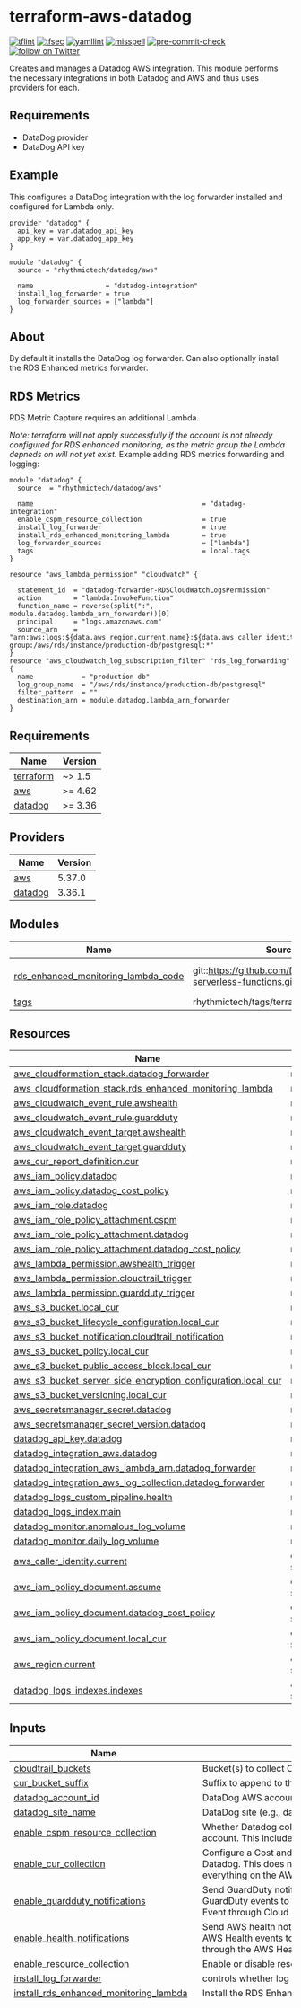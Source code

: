 # terraform-aws-datadog
[![tflint](https://github.com/rhythmictech/terraform-aws-datadog/workflows/tflint/badge.svg?branch=master&event=push)](https://github.com/rhythmictech/terraform-aws-datadog/actions?query=workflow%3Atflint+event%3Apush+branch%3Amaster)
[![tfsec](https://github.com/rhythmictech/terraform-aws-datadog/workflows/tfsec/badge.svg?branch=master&event=push)](https://github.com/rhythmictech/terraform-aws-datadog/actions?query=workflow%3Atfsec+event%3Apush+branch%3Amaster)
[![yamllint](https://github.com/rhythmictech/terraform-aws-datadog/workflows/yamllint/badge.svg?branch=master&event=push)](https://github.com/rhythmictech/terraform-aws-datadog/actions?query=workflow%3Ayamllint+event%3Apush+branch%3Amaster)
[![misspell](https://github.com/rhythmictech/terraform-aws-datadog/workflows/misspell/badge.svg?branch=master&event=push)](https://github.com/rhythmictech/terraform-aws-datadog/actions?query=workflow%3Amisspell+event%3Apush+branch%3Amaster)
[![pre-commit-check](https://github.com/rhythmictech/terraform-aws-datadog/workflows/pre-commit-check/badge.svg?branch=master&event=push)](https://github.com/rhythmictech/terraform-aws-datadog/actions?query=workflow%3Apre-commit-check+event%3Apush+branch%3Amaster)
<a href="https://twitter.com/intent/follow?screen_name=RhythmicTech"><img src="https://img.shields.io/twitter/follow/RhythmicTech?style=social&logo=twitter" alt="follow on Twitter"></a>

Creates and manages a Datadog AWS integration. This module performs the necessary integrations in both Datadog and AWS and thus uses providers for each.

## Requirements
* DataDog provider
* DataDog API key

## Example
This configures a DataDog integration with the log forwarder installed and configured for Lambda only.

```hcl
provider "datadog" {
  api_key = var.datadog_api_key
  app_key = var.datadog_app_key
}

module "datadog" {
  source = "rhythmictech/datadog/aws"

  name                  = "datadog-integration"
  install_log_forwarder = true
  log_forwarder_sources = ["lambda"]
}
```

## About
By default it installs the DataDog log forwarder. Can also optionally install the RDS Enhanced metrics forwarder. 

## RDS Metrics
RDS Metric Capture requires an additional Lambda.

*Note: terraform will not apply successfully if the account is not already configured for RDS enhanced monitoring, as the metric group the Lambda depneds on will not yet exist.*
Example adding RDS metrics forwarding and logging:
```
module "datadog" {
  source  = "rhythmictech/datadog/aws"

  name                                          = "datadog-integration"
  enable_cspm_resource_collection               = true
  install_log_forwarder                         = true
  install_rds_enhanced_monitoring_lambda        = true
  log_forwarder_sources                         = ["lambda"]
  tags                                          = local.tags
}

resource "aws_lambda_permission" "cloudwatch" {

  statement_id  = "datadog-forwarder-RDSCloudWatchLogsPermission"
  action        = "lambda:InvokeFunction"
  function_name = reverse(split(":", module.datadog.lambda_arn_forwarder))[0]
  principal     = "logs.amazonaws.com"
  source_arn    = "arn:aws:logs:${data.aws_region.current.name}:${data.aws_caller_identity.current.account_id}:log-group:/aws/rds/instance/production-db/postgresql:*"
}
resource "aws_cloudwatch_log_subscription_filter" "rds_log_forwarding" {
  name            = "production-db"
  log_group_name  = "/aws/rds/instance/production-db/postgresql"
  filter_pattern  = ""
  destination_arn = module.datadog.lambda_arn_forwarder
}

```

<!-- BEGINNING OF PRE-COMMIT-TERRAFORM DOCS HOOK -->
## Requirements

| Name | Version |
|------|---------|
| <a name="requirement_terraform"></a> [terraform](#requirement\_terraform) | ~> 1.5 |
| <a name="requirement_aws"></a> [aws](#requirement\_aws) | >= 4.62 |
| <a name="requirement_datadog"></a> [datadog](#requirement\_datadog) | >= 3.36 |

## Providers

| Name | Version |
|------|---------|
| <a name="provider_aws"></a> [aws](#provider\_aws) | 5.37.0 |
| <a name="provider_datadog"></a> [datadog](#provider\_datadog) | 3.36.1 |

## Modules

| Name | Source | Version |
|------|--------|---------|
| <a name="module_rds_enhanced_monitoring_lambda_code"></a> [rds\_enhanced\_monitoring\_lambda\_code](#module\_rds\_enhanced\_monitoring\_lambda\_code) | git::https://github.com/DataDog/datadog-serverless-functions.git | aws-dd-forwarder-3.100.0 |
| <a name="module_tags"></a> [tags](#module\_tags) | rhythmictech/tags/terraform | ~> 1.1 |

## Resources

| Name | Type |
|------|------|
| [aws_cloudformation_stack.datadog_forwarder](https://registry.terraform.io/providers/hashicorp/aws/latest/docs/resources/cloudformation_stack) | resource |
| [aws_cloudformation_stack.rds_enhanced_monitoring_lambda](https://registry.terraform.io/providers/hashicorp/aws/latest/docs/resources/cloudformation_stack) | resource |
| [aws_cloudwatch_event_rule.awshealth](https://registry.terraform.io/providers/hashicorp/aws/latest/docs/resources/cloudwatch_event_rule) | resource |
| [aws_cloudwatch_event_rule.guardduty](https://registry.terraform.io/providers/hashicorp/aws/latest/docs/resources/cloudwatch_event_rule) | resource |
| [aws_cloudwatch_event_target.awshealth](https://registry.terraform.io/providers/hashicorp/aws/latest/docs/resources/cloudwatch_event_target) | resource |
| [aws_cloudwatch_event_target.guardduty](https://registry.terraform.io/providers/hashicorp/aws/latest/docs/resources/cloudwatch_event_target) | resource |
| [aws_cur_report_definition.cur](https://registry.terraform.io/providers/hashicorp/aws/latest/docs/resources/cur_report_definition) | resource |
| [aws_iam_policy.datadog](https://registry.terraform.io/providers/hashicorp/aws/latest/docs/resources/iam_policy) | resource |
| [aws_iam_policy.datadog_cost_policy](https://registry.terraform.io/providers/hashicorp/aws/latest/docs/resources/iam_policy) | resource |
| [aws_iam_role.datadog](https://registry.terraform.io/providers/hashicorp/aws/latest/docs/resources/iam_role) | resource |
| [aws_iam_role_policy_attachment.cspm](https://registry.terraform.io/providers/hashicorp/aws/latest/docs/resources/iam_role_policy_attachment) | resource |
| [aws_iam_role_policy_attachment.datadog](https://registry.terraform.io/providers/hashicorp/aws/latest/docs/resources/iam_role_policy_attachment) | resource |
| [aws_iam_role_policy_attachment.datadog_cost_policy](https://registry.terraform.io/providers/hashicorp/aws/latest/docs/resources/iam_role_policy_attachment) | resource |
| [aws_lambda_permission.awshealth_trigger](https://registry.terraform.io/providers/hashicorp/aws/latest/docs/resources/lambda_permission) | resource |
| [aws_lambda_permission.cloudtrail_trigger](https://registry.terraform.io/providers/hashicorp/aws/latest/docs/resources/lambda_permission) | resource |
| [aws_lambda_permission.guardduty_trigger](https://registry.terraform.io/providers/hashicorp/aws/latest/docs/resources/lambda_permission) | resource |
| [aws_s3_bucket.local_cur](https://registry.terraform.io/providers/hashicorp/aws/latest/docs/resources/s3_bucket) | resource |
| [aws_s3_bucket_lifecycle_configuration.local_cur](https://registry.terraform.io/providers/hashicorp/aws/latest/docs/resources/s3_bucket_lifecycle_configuration) | resource |
| [aws_s3_bucket_notification.cloudtrail_notification](https://registry.terraform.io/providers/hashicorp/aws/latest/docs/resources/s3_bucket_notification) | resource |
| [aws_s3_bucket_policy.local_cur](https://registry.terraform.io/providers/hashicorp/aws/latest/docs/resources/s3_bucket_policy) | resource |
| [aws_s3_bucket_public_access_block.local_cur](https://registry.terraform.io/providers/hashicorp/aws/latest/docs/resources/s3_bucket_public_access_block) | resource |
| [aws_s3_bucket_server_side_encryption_configuration.local_cur](https://registry.terraform.io/providers/hashicorp/aws/latest/docs/resources/s3_bucket_server_side_encryption_configuration) | resource |
| [aws_s3_bucket_versioning.local_cur](https://registry.terraform.io/providers/hashicorp/aws/latest/docs/resources/s3_bucket_versioning) | resource |
| [aws_secretsmanager_secret.datadog](https://registry.terraform.io/providers/hashicorp/aws/latest/docs/resources/secretsmanager_secret) | resource |
| [aws_secretsmanager_secret_version.datadog](https://registry.terraform.io/providers/hashicorp/aws/latest/docs/resources/secretsmanager_secret_version) | resource |
| [datadog_api_key.datadog](https://registry.terraform.io/providers/datadog/datadog/latest/docs/resources/api_key) | resource |
| [datadog_integration_aws.datadog](https://registry.terraform.io/providers/datadog/datadog/latest/docs/resources/integration_aws) | resource |
| [datadog_integration_aws_lambda_arn.datadog_forwarder](https://registry.terraform.io/providers/datadog/datadog/latest/docs/resources/integration_aws_lambda_arn) | resource |
| [datadog_integration_aws_log_collection.datadog_forwarder](https://registry.terraform.io/providers/datadog/datadog/latest/docs/resources/integration_aws_log_collection) | resource |
| [datadog_logs_custom_pipeline.health](https://registry.terraform.io/providers/datadog/datadog/latest/docs/resources/logs_custom_pipeline) | resource |
| [datadog_logs_index.main](https://registry.terraform.io/providers/datadog/datadog/latest/docs/resources/logs_index) | resource |
| [datadog_monitor.anomalous_log_volume](https://registry.terraform.io/providers/datadog/datadog/latest/docs/resources/monitor) | resource |
| [datadog_monitor.daily_log_volume](https://registry.terraform.io/providers/datadog/datadog/latest/docs/resources/monitor) | resource |
| [aws_caller_identity.current](https://registry.terraform.io/providers/hashicorp/aws/latest/docs/data-sources/caller_identity) | data source |
| [aws_iam_policy_document.assume](https://registry.terraform.io/providers/hashicorp/aws/latest/docs/data-sources/iam_policy_document) | data source |
| [aws_iam_policy_document.datadog_cost_policy](https://registry.terraform.io/providers/hashicorp/aws/latest/docs/data-sources/iam_policy_document) | data source |
| [aws_iam_policy_document.local_cur](https://registry.terraform.io/providers/hashicorp/aws/latest/docs/data-sources/iam_policy_document) | data source |
| [aws_region.current](https://registry.terraform.io/providers/hashicorp/aws/latest/docs/data-sources/region) | data source |
| [datadog_logs_indexes.indexes](https://registry.terraform.io/providers/datadog/datadog/latest/docs/data-sources/logs_indexes) | data source |

## Inputs

| Name | Description | Type | Default | Required |
|------|-------------|------|---------|:--------:|
| <a name="input_cloudtrail_buckets"></a> [cloudtrail\_buckets](#input\_cloudtrail\_buckets) | Bucket(s) to collect CloudTrail logs from | `list(string)` | `[]` | no |
| <a name="input_cur_bucket_suffix"></a> [cur\_bucket\_suffix](#input\_cur\_bucket\_suffix) | Suffix to append to the CUR bucket name ([ACCOUNT\_ID]-[REGION]-[cur\_bucket\_suffix]) | `string` | `"datadog-cur-data"` | no |
| <a name="input_datadog_account_id"></a> [datadog\_account\_id](#input\_datadog\_account\_id) | DataDog AWS account ID (should not need changed) | `string` | `"464622532012"` | no |
| <a name="input_datadog_site_name"></a> [datadog\_site\_name](#input\_datadog\_site\_name) | DataDog site (e.g., datadoghq.com) | `string` | `"datadoghq.com"` | no |
| <a name="input_enable_cspm_resource_collection"></a> [enable\_cspm\_resource\_collection](#input\_enable\_cspm\_resource\_collection) | Whether Datadog collects cloud security posture management resources from your AWS account. This includes additional resources not covered under the general resource\_collection. | `bool` | `false` | no |
| <a name="input_enable_cur_collection"></a> [enable\_cur\_collection](#input\_enable\_cur\_collection) | Configure a Cost and Usage Reporting export (uses legacy CUR) suitable for ingestion by Datadog. This does not fully configure Datadog due to lack of Terraform support but does do everything on the AWS side to prepare for enabling cost monitoring in Datadog. | `bool` | `false` | no |
| <a name="input_enable_guardduty_notifications"></a> [enable\_guardduty\_notifications](#input\_enable\_guardduty\_notifications) | Send GuardDuty notifications to Datadog (`install_log_forwarder` must be true). This routes GuardDuty events to the log forwarder. GuardDuty events can also be received as a Datadog Event through Cloud Security Monitoring. | `bool` | `true` | no |
| <a name="input_enable_health_notifications"></a> [enable\_health\_notifications](#input\_enable\_health\_notifications) | Send AWS health notifications to Datadog (`install_log_forwarder` must be true). This routes AWS Health events to the log forwarder. Health events can also be received as a Datadog Event through the AWS Health integration. | `bool` | `true` | no |
| <a name="input_enable_resource_collection"></a> [enable\_resource\_collection](#input\_enable\_resource\_collection) | Enable or disable resource collection | `bool` | `true` | no |
| <a name="input_install_log_forwarder"></a> [install\_log\_forwarder](#input\_install\_log\_forwarder) | controls whether log forwarder lambda should be installed | `bool` | `true` | no |
| <a name="input_install_rds_enhanced_monitoring_lambda"></a> [install\_rds\_enhanced\_monitoring\_lambda](#input\_install\_rds\_enhanced\_monitoring\_lambda) | Install the RDS Enhanced Monitoring Lambda | `bool` | `false` | no |
| <a name="input_integration_default_namespace_rules"></a> [integration\_default\_namespace\_rules](#input\_integration\_default\_namespace\_rules) | Set all services to disabled by default. | `map(bool)` | <pre>{<br>  "api_gateway": false,<br>  "application_elb": false,<br>  "apprunner": false,<br>  "appstream": false,<br>  "appsync": false,<br>  "athena": false,<br>  "auto_scaling": false,<br>  "backup": false,<br>  "bedrock": false,<br>  "billing": false,<br>  "budgeting": false,<br>  "certificatemanager": false,<br>  "cloudfront": false,<br>  "cloudhsm": false,<br>  "cloudsearch": false,<br>  "cloudwatch_events": false,<br>  "cloudwatch_logs": false,<br>  "codebuild": false,<br>  "codewhisperer": false,<br>  "cognito": false,<br>  "collect_custom_metrics": false,<br>  "connect": false,<br>  "crawl_alarms": false,<br>  "directconnect": false,<br>  "dms": false,<br>  "documentdb": false,<br>  "dynamodb": false,<br>  "dynamodbaccelerator": false,<br>  "ebs": false,<br>  "ec2": false,<br>  "ec2api": false,<br>  "ec2spot": false,<br>  "ecr": false,<br>  "ecs": false,<br>  "efs": false,<br>  "elasticache": false,<br>  "elasticbeanstalk": false,<br>  "elasticinference": false,<br>  "elastictranscoder": false,<br>  "elb": false,<br>  "emr": false,<br>  "es": false,<br>  "firehose": false,<br>  "fsx": false,<br>  "gamelift": false,<br>  "globalaccelerator": false,<br>  "glue": false,<br>  "inspector": false,<br>  "iot": false,<br>  "keyspaces": false,<br>  "kinesis": false,<br>  "kinesis_analytics": false,<br>  "kms": false,<br>  "lambda": false,<br>  "lex": false,<br>  "mediaconnect": false,<br>  "mediaconvert": false,<br>  "medialive": false,<br>  "mediapackage": false,<br>  "mediastore": false,<br>  "mediatailor": false,<br>  "memorydb": false,<br>  "ml": false,<br>  "mq": false,<br>  "msk": false,<br>  "mwaa": false,<br>  "nat_gateway": false,<br>  "neptune": false,<br>  "network_elb": false,<br>  "networkfirewall": false,<br>  "networkmonitor": false,<br>  "opsworks": false,<br>  "polly": false,<br>  "privatelinkendpoints": false,<br>  "privatelinkservices": false,<br>  "rds": false,<br>  "rdsproxy": false,<br>  "redshift": false,<br>  "rekognition": false,<br>  "route53": false,<br>  "route53resolver": false,<br>  "s3": false,<br>  "s3storagelens": false,<br>  "sagemaker": false,<br>  "sagemakerendpoints": false,<br>  "sagemakerlabelingjobs": false,<br>  "sagemakermodelbuildingpipeline": false,<br>  "sagemakerprocessingjobs": false,<br>  "sagemakertrainingjobs": false,<br>  "sagemakertransformjobs": false,<br>  "sagemakerworkteam": false,<br>  "service_quotas": false,<br>  "ses": false,<br>  "shield": false,<br>  "sns": false,<br>  "sqs": false,<br>  "step_functions": false,<br>  "storage_gateway": false,<br>  "swf": false,<br>  "textract": false,<br>  "transitgateway": false,<br>  "translate": false,<br>  "trusted_advisor": false,<br>  "usage": false,<br>  "vpn": false,<br>  "waf": false,<br>  "wafv2": false,<br>  "workspaces": false,<br>  "xray": false<br>}</pre> | no |
| <a name="input_integration_excluded_regions"></a> [integration\_excluded\_regions](#input\_integration\_excluded\_regions) | Regions to exclude from DataDog monitoring | `list(string)` | `[]` | no |
| <a name="input_integration_filter_tags"></a> [integration\_filter\_tags](#input\_integration\_filter\_tags) | Tags to filter EC2 instances on (see https://registry.terraform.io/providers/DataDog/datadog/latest/docs/resources/integration_aws) | `list(string)` | `[]` | no |
| <a name="input_integration_host_tags"></a> [integration\_host\_tags](#input\_integration\_host\_tags) | Tags to apply to instances (see https://registry.terraform.io/providers/DataDog/datadog/latest/docs/resources/integration_aws) | `list(string)` | `[]` | no |
| <a name="input_integration_namespace_rules"></a> [integration\_namespace\_rules](#input\_integration\_namespace\_rules) | Map of AWS services to allow in the integration. Defaults to none. | `map(bool)` | `{}` | no |
| <a name="input_log_forwarder_sources"></a> [log\_forwarder\_sources](#input\_log\_forwarder\_sources) | List of services to automatically ingest all logs from (see https://docs.datadoghq.com/api/latest/aws-logs-integration/#get-list-of-aws-log-ready-services) | `list(string)` | `[]` | no |
| <a name="input_logs_anomalous_volume_alert_window"></a> [logs\_anomalous\_volume\_alert\_window](#input\_logs\_anomalous\_volume\_alert\_window) | Anomalous alert alert window (shorter thresholds may fire more often; see Datadog API for values) | `string` | `"last_2h"` | no |
| <a name="input_logs_anomalous_volume_enabled"></a> [logs\_anomalous\_volume\_enabled](#input\_logs\_anomalous\_volume\_enabled) | Whether or not to enable anomalous log usage monitoring | `bool` | `false` | no |
| <a name="input_logs_anomalous_volume_grouped_sources"></a> [logs\_anomalous\_volume\_grouped\_sources](#input\_logs\_anomalous\_volume\_grouped\_sources) | Comma separated sources to group by (include at least `datadog_index` for best results) | `string` | `"datadog_index,service"` | no |
| <a name="input_logs_anomalous_volume_message"></a> [logs\_anomalous\_volume\_message](#input\_logs\_anomalous\_volume\_message) | Default message for alert | `string` | `"Anomalous spike on indexed logs for service {{service.name}}"` | no |
| <a name="input_logs_daily_limit_main"></a> [logs\_daily\_limit\_main](#input\_logs\_daily\_limit\_main) | Daily log limit for the main index | `number` | n/a | yes |
| <a name="input_logs_daily_volume_alert_threshold"></a> [logs\_daily\_volume\_alert\_threshold](#input\_logs\_daily\_volume\_alert\_threshold) | Percentage threshold to alert on index log volume | `number` | `0.9` | no |
| <a name="input_logs_daily_volume_message"></a> [logs\_daily\_volume\_message](#input\_logs\_daily\_volume\_message) | Default message for alert | `string` | `"Unexpected spike on indexed logs for service {{service.name}}"` | no |
| <a name="input_logs_daily_volume_warn_threshold"></a> [logs\_daily\_volume\_warn\_threshold](#input\_logs\_daily\_volume\_warn\_threshold) | Percentage threshold to warn on index log volume | `number` | `0.7` | no |
| <a name="input_logs_daily_volume_warn_threshold_main"></a> [logs\_daily\_volume\_warn\_threshold\_main](#input\_logs\_daily\_volume\_warn\_threshold\_main) | Warning threshold for daily log volume for the main index | `number` | `0.9` | no |
| <a name="input_logs_manage_indexes"></a> [logs\_manage\_indexes](#input\_logs\_manage\_indexes) | A boolean flag to manage Datadog log indexes | `bool` | `false` | no |
| <a name="input_logs_volume_enabled"></a> [logs\_volume\_enabled](#input\_logs\_volume\_enabled) | Whether or not to enable daily log usage monitoring | `bool` | `false` | no |
| <a name="input_name"></a> [name](#input\_name) | Moniker to apply to all resources in the module | `string` | n/a | yes |
| <a name="input_tags"></a> [tags](#input\_tags) | User-Defined tags | `map(string)` | `{}` | no |
| <a name="input_use_full_permissions"></a> [use\_full\_permissions](#input\_use\_full\_permissions) | Controls whether DataDog is given full permissions or core permissions. Generally you want full. | `bool` | `true` | no |

## Outputs

| Name | Description |
|------|-------------|
| <a name="output_iam_role_datadog"></a> [iam\_role\_datadog](#output\_iam\_role\_datadog) | IAM role assumed by Datadog resources |
| <a name="output_lambda_arn_forwarder"></a> [lambda\_arn\_forwarder](#output\_lambda\_arn\_forwarder) | DataDog Lambda Forwarder ARN |
<!-- END OF PRE-COMMIT-TERRAFORM DOCS HOOK -->
